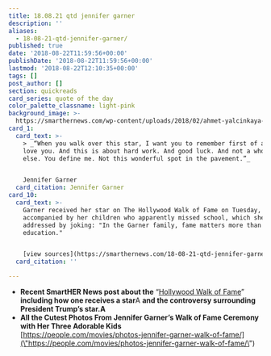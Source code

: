```yaml
---
title: 18.08.21 qtd jennifer garner
description: ''
aliases:
  - 18-08-21-qtd-jennifer-garner/
published: true
date: '2018-08-22T11:59:56+00:00'
publishDate: '2018-08-22T11:59:56+00:00'
lastmod: '2018-08-22T12:10:35+00:00'
tags: []
post_author: []
section: quickreads
card_series: quote of the day
color_palette_classname: light-pink
background_image: >-
  https://smarthernews.com/wp-content/uploads/2018/02/ahmet-yalcinkaya-84327-unsplash-360x360.jpg
card_1:
  card_text: >-
    > _“When you walk over this star, I want you to remember first of all that I
    love you. And this is about hard work. And good luck. And not a whole lot
    else. You define me. Not this wonderful spot in the pavement.”_


    Jennifer Garner
  card_citation: Jennifer Garner
card_10:
  card_text: >-
    Garner received her star on The Hollywood Walk of Fame on Tuesday,
    accompanied by her children who apparently missed school, which she
    addressed by joking: "In the Garner family, fame matters more than
    education."


    [view sources](https://smarthernews.com/18-08-21-qtd-jennifer-garner/)
  card_citation: ''

---
```

*   **Recent SmartHER News post about the** “[Hollywood Walk of Fame](\"https://smarthernews.com/18-08-08-trump-hollywood-star/\")” **including how one receives a star**A **and the controversy surrounding President Trump’s star.A**
*   **All the Cutest Photos From Jennifer Garner’s Walk of Fame Ceremony with Her Three Adorable Kids**  
    [https://people.com/movies/photos-jennifer-garner-walk-of-fame/](\"https://people.com/movies/photos-jennifer-garner-walk-of-fame/\")